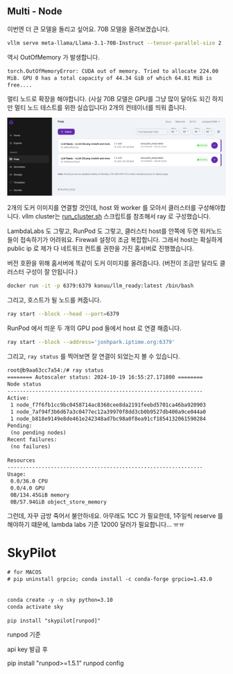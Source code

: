 




##  Multi - Node

이번엔 더 큰 모델을 돌리고 싶어요. 70B 모델을 올려보겠습니다.

```bash
vllm serve meta-llama/Llama-3.1-70B-Instruct --tensor-parallel-size 2
```

역시 OutOfMemory 가 발생합니다.

```
torch.OutOfMemoryError: CUDA out of memory. Tried to allocate 224.00 MiB. GPU 0 has a total capacity of 44.34 GiB of which 64.81 MiB is free....
```

멀티 노드로 확장을 해야합니다.
(사실 70B 모델은 GPU를 그냥 많이 달아도 되긴 하지만 멀티 노드 테스트를 위한 실습입니다)
2개의 컨테이너를 띄워 줍니다. 

![](./rsc/pod_a40x2x2.png)


2개의 도커 이미지를 연결할 것인데, host 와 worker 를 모아서 클러스터를 구성해야합니다. vllm cluster는 [run_cluster.sh](https://github.com/vllm-project/vllm/blob/main/examples/run_cluster.sh) 스크립트를 참조해서 ray 로 구성했습니다. 

LambdaLabs 도 그렇고, RunPod 도 그렇고, 클러스터 host를 안쪽에 두면 워커노드들이 접속하기가 어려워요. Firewall 설정이 조금 복잡합니다. 그래서 host는 확실하게 public ip 로 제가 다 네트워크 컨트롤 권한을 가진 홈서버로 진행했습니다. 

버전 호환을 위해 홈서버에 똑같이 도커 이미지를 올려줍니다.
(버전이 조금만 달라도 클러스터 구성이 잘 안됩니다.)

```bash
docker run -it -p 6379:6379 konuu/llm_ready:latest /bin/bash
```

그리고, 호스트가 될 노드를 켜줍니다. 

```bash
ray start --block --head --port=6379
```


RunPod 에서 띄운 두 개의 GPU pod 들에서 host 로 연결 해줍니다. 
```bash
ray start --block --address='jonhpark.iptime.org:6379'
```

그리고, `ray status` 를 찍어보면 잘 연결이 되었는지 볼 수 있습니다.

```
root@b9aa63cc7a54:/# ray status
======== Autoscaler status: 2024-10-19 16:55:27.171800 ========
Node status
---------------------------------------------------------------
Active:
 1 node_f7f6fb1cc9bc0458714ac8368cee8da2191feebd5701ca46ba920903
 1 node_7af94f3b6d67a3c0477ec12a39970f8dd3cb0b9527db400a9ce044a0
 1 node_b818e9149e8de461e242348ad7bc98a0f8ea91cf1854132061590284
Pending:
 (no pending nodes)
Recent failures:
 (no failures)

Resources
---------------------------------------------------------------
Usage:
 0.0/36.0 CPU
 0.0/4.0 GPU
 0B/134.45GiB memory
 0B/57.94GiB object_store_memory

```


그런데, 자꾸 금방 죽어서 불안하네요. 아무래도 1CC 가 필요한데, 1주일씩 reserve 를 해야하기 떄문에, lambda labs 기준 12000 달러가 필요합니다... ㅠㅠ 



# SkyPilot


```
# for MACOS 
# pip uninstall grpcio; conda install -c conda-forge grpcio=1.43.0


conda create -y -n sky python=3.10
conda activate sky

pip install "skypilot[runpod]"
```


runpod 기준

api key 발급 후

pip install "runpod>=1.5.1"
runpod config

